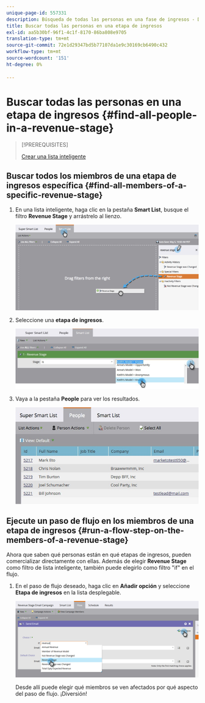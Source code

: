 ```yaml
---
unique-page-id: 557331
description: Búsqueda de todas las personas en una fase de ingresos - Documentos de Marketo - Documentación del producto
title: Buscar todas las personas en una etapa de ingresos
exl-id: aa5b30bf-96f1-4c1f-8170-86ba808e9705
translation-type: tm+mt
source-git-commit: 72e1d29347bd5b77107da1e9c30169cb6490c432
workflow-type: tm+mt
source-wordcount: '151'
ht-degree: 0%

---
```


# Buscar todas las personas en una etapa de ingresos {#find-all-people-in-a-revenue-stage}

>[!PREREQUISITES]
>
>[Crear una lista inteligente](/help/marketo/product-docs/core-marketo-concepts/smart-lists-and-static-lists/creating-a-smart-list/create-a-smart-list.md)

## Buscar todos los miembros de una etapa de ingresos específica {#find-all-members-of-a-specific-revenue-stage}

1. En una lista inteligente, haga clic en la pestaña **Smart List**, busque el filtro **Revenue Stage** y arrástrelo al lienzo.

   ![](assets/draginrevenuefilter.png)

1. Seleccione una **etapa de ingresos**.

   ![](assets/two.jpg)

1. Vaya a la pestaña **People** para ver los resultados.

   ![](assets/peopleresults.jpg)

## Ejecute un paso de flujo en los miembros de una etapa de ingresos {#run-a-flow-step-on-the-members-of-a-revenue-stage}

Ahora que saben qué personas están en qué etapas de ingresos, pueden comercializar directamente con ellas. Además de elegir **Revenue Stage** como filtro de lista inteligente, también puede elegirlo como filtro &quot;if&quot; en el flujo.

1. En el paso de flujo deseado, haga clic en **Añadir opción** y seleccione **Etapa de ingresos** en la lista desplegable.

   ![](assets/six.png)

   Desde allí puede elegir qué miembros se ven afectados por qué aspecto del paso de flujo. ¡Diversión!
